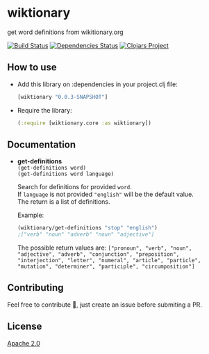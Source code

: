 # wiktionary
get word definitions from wikitionary.org

[![Build Status](https://travis-ci.org/leonardiwagner/wiktionary.svg?branch=master)](https://travis-ci.org/leonardiwagner/wiktionary)
[![Dependencies Status](https://versions.deps.co/leonardiwagner/wiktionary/status.svg)](https://versions.deps.co/leonardiwagner/wiktionary)
[![Clojars Project](https://img.shields.io/clojars/v/wiktionary.svg)](https://clojars.org/wiktionary)

## How to use
- Add this library on :dependencies in your project.clj file:
  ```clojure
  [wiktionary "0.0.3-SNAPSHOT"]
  ```

- Require the library:
  ```clojure
  (:require [wiktionary.core :as wiktionary])
  ```
## Documentation
- **get-definitions**
<br>`(get-definitions word)`
<br>`(get-definitions word language)`

  Search for definitions for provided `word`. <br>If `language` is not provided `"english"` will be the default value.
  <br>The return is a list of definitions.

  Example:
  ```clojure
  (wiktionary/get-definitions "stop" "english")
  ;["verb" "noun" "adverb" "noun" "adjective"]
  ```

  The possible return values are: `["pronoun", "verb", "noun", "adjective", "adverb", "conjunction", "preposition", "interjection", "letter", "numeral", "article", "particle", "mutation", "determiner", "participle", "circumposition"]`

## Contributing
Feel free to contribute 🤗, just create an issue before submiting a PR.

## License

[Apache 2.0][apache-license]

[apache-license]:./LICENSE
